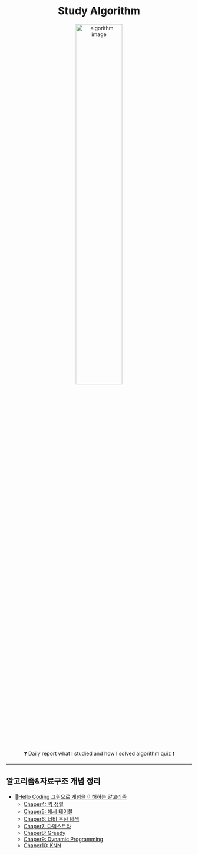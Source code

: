 <h1 align="center">Study Algorithm</h1>
<p align="center">
    <img alt="algorithm image" src="https://user-images.githubusercontent.com/53554014/88824019-bd8a1e80-d200-11ea-9e4e-86904a39d2e7.jpg" width=50% height=50% />
</p>
<p align="center">
    &#10067; Daily report what I studied and how I solved algorithm quiz  &#10071;
</p>

***

## 알고리즘&자료구조 개념 정리
* &#128215;[Hello Coding 그림으로 개념을 이해하는 알고리즘](http://www.yes24.com/Product/Goods/37885448)
    * [Chaper4: 퀵 정렬](https://github.com/seraaaayeo/Study-Algorithm/tree/master/Algorithm/Chapter4_qsort)
    * [Chaper5: 해시 테이블](https://github.com/seraaaayeo/Study-Algorithm/tree/master/Algorithm/Chapter5_Hash)
    * [Chaper6: 너비 우선 탐색](https://github.com/seraaaayeo/Study-Algorithm/tree/master/Algorithm/Chaper6_BFS)
    * [Chaper7: 다익스트라]()
    * [Chaper8: Greedy]()
    * [Chaper9: Dynamic Programming]()
    * [Chaper10: KNN]()